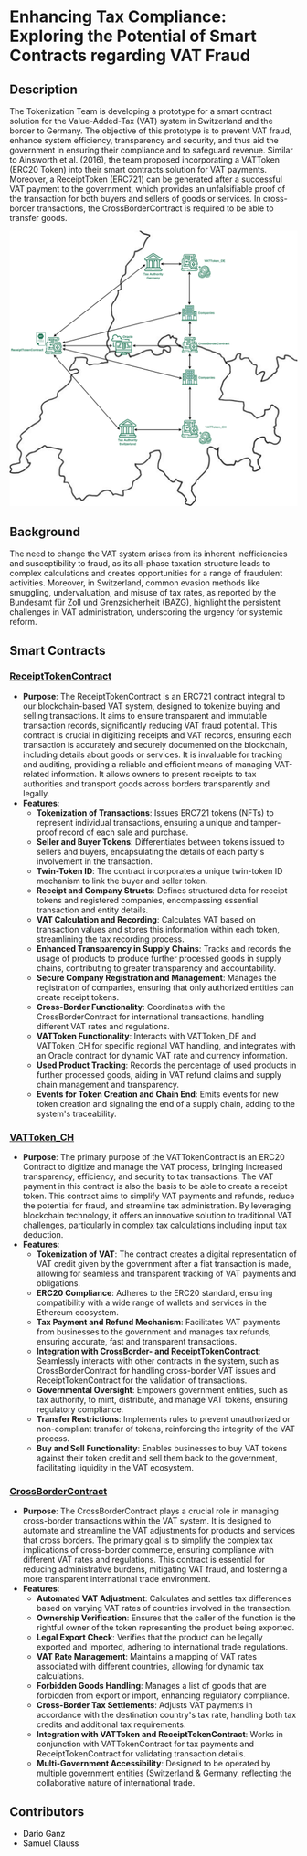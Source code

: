 # Enhancing Tax Compliance: Exploring the Potential of Smart Contracts regarding VAT Fraud

## Description
The Tokenization Team is developing a prototype for a smart contract solution for the Value-Added-Tax (VAT) system in Switzerland and the border to Germany. The objective of this prototype is to prevent VAT fraud, enhance system efficiency, transparency and security, and thus aid the government in ensuring their compliance and to safeguard revenue.
Similar to Ainsworth et al. (2016), the team proposed incorporating a VATToken (ERC20 Token) into their smart contracts solution for VAT payments. Moreover, a ReceiptToken (ERC721) can be generated after a successful VAT payment to the government, which provides an unfalsifiable proof of the transaction for both buyers and sellers of goods or services. In cross-border transactions, the CrossBorderContract is required to be able to transfer goods.

<img src="VAT Fraud/Graphics/Prototype.png" width="650"/>

## Background
The need to change the VAT system arises from its inherent inefficiencies and susceptibility to fraud, as its all-phase taxation structure leads to complex calculations and creates opportunities for a range of fraudulent activities. Moreover, in Switzerland, common evasion methods like smuggling, undervaluation, and misuse of tax rates, as reported by the Bundesamt für Zoll und Grenzsicherheit (BAZG), highlight the persistent challenges in VAT administration, underscoring the urgency for systemic reform.

## Smart Contracts
### [ReceiptTokenContract](VAT%20Fraud/ReceiptTokenContract.sol)
- **Purpose**:
    The ReceiptTokenContract is an ERC721 contract integral to our blockchain-based VAT system, designed to tokenize buying and selling transactions. It aims to ensure transparent and immutable transaction records, significantly reducing VAT fraud potential. This contract is crucial in digitizing receipts and VAT records, ensuring each transaction is accurately and securely documented on the blockchain, including details about goods or services. It is invaluable for tracking and auditing, providing a reliable and efficient means of managing VAT-related information. It allows owners to present receipts to tax authorities and transport goods across borders transparently and legally.
- **Features**:
  - **Tokenization of Transactions**: Issues ERC721 tokens (NFTs) to represent individual transactions, ensuring a unique and tamper-proof record of each sale and purchase.
  - **Seller and Buyer Tokens**: Differentiates between tokens issued to sellers and buyers, encapsulating the details of each party's involvement in the transaction.
  - **Twin-Token ID**: The contract incorporates a unique twin-token ID mechanism to link the buyer and seller token.
  - **Receipt and Company Structs**: Defines structured data for receipt tokens and registered companies, encompassing essential transaction and entity details.
  - **VAT Calculation and Recording**: Calculates VAT based on transaction values and stores this information within each token, streamlining the tax recording process.
  - **Enhanced Transparency in Supply Chains**: Tracks and records the usage of products to produce further processed goods in supply chains, contributing to greater transparency and accountability.
  - **Secure Company Registration and Management**: Manages the registration of companies, ensuring that only authorized entities can create receipt tokens.
  - **Cross-Border Functionality**: Coordinates with the CrossBorderContract for international transactions, handling different VAT rates and regulations.
  - **VATToken Functionality**: Interacts with VATToken_DE and VATToken_CH for specific regional VAT handling, and integrates with an Oracle contract for dynamic VAT rate and currency information.
  - **Used Product Tracking**: Records the percentage of used products in further processed goods, aiding in VAT refund claims and supply chain management and transparency.
  - **Events for Token Creation and Chain End**: Emits events for new token creation and signaling the end of a supply chain, adding to the system's  traceability.

### [VATToken_CH](VAT%20Fraud/VATTokenContract.sol)
- **Purpose**:
    The primary purpose of the VATTokenContract is an ERC20 Contract to digitize and manage the VAT process, bringing increased transparency, efficiency, and security to tax transactions. The VAT payment in this contract is also the basis to be able to create a receipt token. This contract aims to simplify VAT payments and refunds, reduce the potential for fraud, and streamline tax administration. By leveraging blockchain technology, it offers an innovative solution to traditional VAT challenges, particularly in complex tax calculations including input tax deduction.
- **Features**:
  - **Tokenization of VAT**: The contract creates a digital representation of VAT credit given by the government after a fiat transaction is made, allowing for seamless and transparent tracking of VAT payments and obligations.
  - **ERC20 Compliance**: Adheres to the ERC20 standard, ensuring compatibility with a wide range of wallets and services in the Ethereum ecosystem.
  - **Tax Payment and Refund Mechanism**: Facilitates VAT payments from businesses to the government and manages tax refunds, ensuring accurate, fast and transparent transactions.
  - **Integration with CrossBorder- and ReceiptTokenContract**: Seamlessly interacts with other contracts in the system, such as CrossBorderContract for handling cross-border VAT issues and ReceiptTokenContract for the validation of transactions.
  - **Governmental Oversight**: Empowers government entities, such as tax authority, to mint, distribute, and manage VAT tokens, ensuring regulatory compliance.
  - **Transfer Restrictions**: Implements rules to prevent unauthorized or non-compliant transfer of tokens, reinforcing the integrity of the VAT process.
  - **Buy and Sell Functionality**: Enables businesses to buy VAT tokens against their token credit and sell them back to the government, facilitating liquidity in the VAT ecosystem.

### [CrossBorderContract](VAT%20Fraud/CrossBorderContract.sol)
- **Purpose**:
    The CrossBorderContract plays a crucial role in managing cross-border transactions within the VAT system. It is designed to automate and streamline the VAT adjustments for products and services that cross borders. The primary goal is to simplify the complex tax implications of cross-border commerce, ensuring compliance with different VAT rates and regulations. This contract is essential for reducing administrative burdens, mitigating VAT fraud, and fostering a more transparent international trade environment.
- **Features**:
  - **Automated VAT Adjustment**: Calculates and settles tax differences based on varying VAT rates of countries involved in the transaction.
  - **Ownership Verification**: Ensures that the caller of the function is the rightful owner of the token representing the product being exported.
  - **Legal Export Check**: Verifies that the product can be legally exported and imported, adhering to international trade regulations.
  - **VAT Rate Management**: Maintains a mapping of VAT rates associated with different countries, allowing for dynamic tax calculations.
  - **Forbidden Goods Handling**: Manages a list of goods that are forbidden from export or import, enhancing regulatory compliance.
  - **Cross-Border Tax Settlements**: Adjusts VAT payments in accordance with the destination country's tax rate, handling both tax credits and additional tax requirements.
  - **Integration with VATToken and ReceiptTokenContract**: Works in conjunction with VATTokenContract for tax payments and ReceiptTokenContract for validating transaction details.
  - **Multi-Government Accessibility**: Designed to be operated by multiple government entities (Switzerland & Germany, reflecting the collaborative nature of international trade.

## Contributors
- <a href="https://github.com/darioganz" style="text-decoration: none; color: black;">Dario Ganz</a>
- <a href="https://github.com/SamuelClauss" style="text-decoration: none; color: black;">Samuel Clauss</a>

